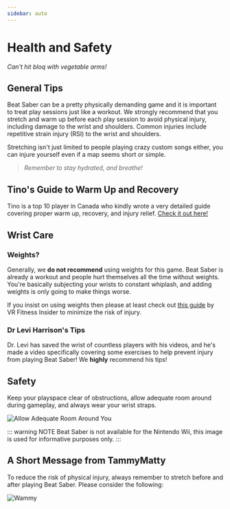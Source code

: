 ```yaml
---
sidebar: auto
---
```


# Health and Safety

_Can't hit bloq with vegetable arms!_

## General Tips

Beat Saber can be a pretty physically demanding game and it is important to treat play sessions just like a workout.
We strongly recommend that you stretch and warm up before each play session to avoid physical injury, including damage
to the wrist and shoulders. Common injuries include repetitive strain injury (RSI) to the wrist and shoulders.

Stretching isn't just limited to people playing crazy custom songs either,
you can injure yourself even if a map seems short or simple.

> _Remember to stay hydrated, and breathe!_

## Tino's Guide to Warm Up and Recovery

Tino is a top 10 player in Canada who kindly wrote a very detailed guide covering proper warm up, recovery, and injury relief.
[Check it out here!](https://docs.google.com/document/d/122rd-eU0mkwQ6fXUwSmo1_XAh73Jyqd1u6ncrUjtkD0/)

## Wrist Care

### Weights?

Generally, we **do not recommend** using weights for this game. Beat Saber is already a workout and people hurt themselves
all the time without weights. You're basically subjecting your wrists to constant whiplash, and adding weights is only
going to make things worse.

If you insist on using weights then please at least check out [this guide](https://www.vrfitnessinsider.com/beat-saber-weighted-gear/)
by VR Fitness Insider to minimize the risk of injury.

### Dr Levi Harrison's Tips

Dr. Levi has saved the wrist of countless players with his videos, and he's made a video specifically covering some
exercises to help prevent injury from playing Beat Saber! We **highly** recommend his tips!

<YouTube url='https://www.youtube.com/watch?v=IoL1NOKUmoU' />

## Safety

Keep your playspace clear of obstructions, allow adequate room around during gameplay, and always wear your wrist straps.

![Allow Adequate Room Around You](/.assets/images/health-and-safety/allow-adequate-room-around-you.png 'Allow Adequate Room Around You')

::: warning NOTE
Beat Saber is not available for the Nintendo Wii, this image is used for informative purposes only.
:::

## A Short Message from TammyMatty

To reduce the risk of physical injury, always remember to stretch before and after playing Beat Saber.
Please consider the following:

![Wammy](/.assets/images/health-and-safety/wammy.gif 'Wammy')
